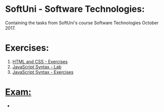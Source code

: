 # SoftUni - Software Technologies:
<p>Containing the tasks from SoftUni's course Software Technologies October 2017.</p>

<h1><strong>Exercises:</strong></h1>

<ol type="1">
	<li><a href="https://github.com/radoslavvv/Software-Technologies-October-2017/tree/master/Exercises/01.HTMLandCSS-Exercises">HTML and CSS - Exercises</li>
	<li><a href="https://github.com/radoslavvv/Software-Technologies-October-2017/tree/master/Exercises/02.JavaScript-Syntax-Lab">JavaScript Syntax - Lab</li>
	<li><a href="https://github.com/radoslavvv/Software-Technologies-October-2017/tree/master/Exercises/03.JavaScript-Syntax-Exercises">JavaScript Syntax - Exercises</li>
</ol>

<h1><strong>Exam:</strong></h1>

<ul>
	<li></li>
</ul>





